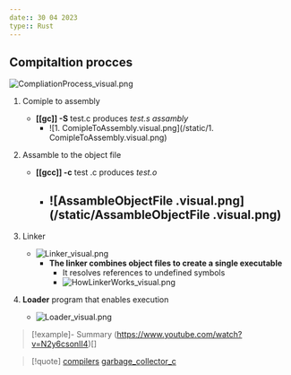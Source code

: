 ```yaml
---
date:: 30 04 2023
type:: Rust
---
```

## Compitaltion procces

![CompliationProcess_visual.png](/static/CompliationProcess_visual.png)
1. Comiple  to assembly 
	- **[[gc]]  -S** test.c produces *test.s assambly* 
		- ![1. ComipleToAssembly.visual.png](/static/1. ComipleToAssembly.visual.png) 
2. Assamble to the object file 
	- **[[gcc]] -c**  test .c produces *test.o*
		- ![AssambleObjectFile .visual.png](/static/AssambleObjectFile .visual.png)
			- 

3. Linker 
	- ![Linker_visual.png](/static/Linker_visual.png)
	  - **The linker combines object files to create a single executable** 
		  - It resolves references to undefined symbols 
		  - ![HowLinkerWorks_visual.png](/static/HowLinkerWorks_visual.png)
4. **Loader** program that enables execution 
	- ![Loader_visual.png](/static/Loader_visual.png)

>[!example]- Summary
> (https://www.youtube.com/watch?v=N2y6csonII4)[]

>[!quote] [compilers](/obisdian_ntoes/compilers.md) [garbage_collector_c](/obisdian_ntoes/notes_obsidian/Linux/Kernel/garbage_collector_c.md)